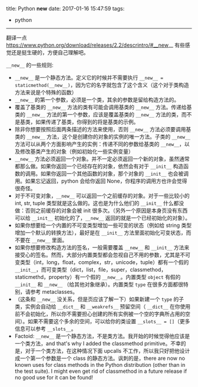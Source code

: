 title: Python __new__
date: 2017-01-16 15:47:59
tags:
  - python
---
翻译一点 https://www.python.org/download/releases/2.2/descrintro/#__new__ 有些感觉还是挺生硬的，方便自己理解吧。

`__new__` 的一些规则:
* `__new__` 是一个静态方法。定义它的时候并不需要执行 `__new__ = staticmethod(__new__)`，因为它的名字就包含了这个含义（这个对于类构造方法来说是个特殊的函数）
* `__new__` 的第一个参数，必须是一个类，其余的参数是留给构造方法的。
* 覆盖了基类的 `__new__` 方法的类有可能会调用基类的 `__new__` 方法。传递给基类的 `__new__` 方法的第一个参数，应该是覆盖基类的 `__new__` 方法的类，而不是基类，如果传递了基类，你得到的将是基类的示例。
* 除非你想要按照后面两条描述的方法来使用，否则 `__new__` 方法必须要调用基类的 `__new__` 方法，这个是创建你的对象的实例的唯一方法。子类的 `__new__` 方法可以从两个方面影响产生的实例：传递不同的参数给基类的 `__new__`，以及修改基类产生的对象（例如初始化一些实例变量）
* `__new__` 方法必须返回一个对象。并不一定必须返回一个新的对象，虽然通常都那么做。如果你返回一个已经存在的对象，依然会有对于 `__init__` 构造函数的调用。如果你返回一个其他函数的对象，那个对象的 `__init__` 也会被调用。如果忘记返回，python 会给你返回 None，你程序的调用方也许会觉得很奇怪。
* 对于不可变对象，`__new__` 可以返回一个之前缓存的对象。对于一些比较小的 int, str, tuple 类型就是这么做的。这也是为什么他们的 `__init__` 什么都没做：否则之前缓存的对象会被 init 很多次。（另外一个原因是本身页没有东西可以给 `__init__` 初始化的了，`__new__` 返回的就是一个已经初始化的对象）。
* 如果你想要给一个内置的不可变类型增加一些可变的状态（例如给 string 类型增加一个默认的转换方法），最好是在 `__init__` 方法里面初始化可变状态，而不要在 `__new__` 里面。
* 如果你想要修改构造方法的签名，一般需要覆盖 `__new__` 和 `__init__` 方法来接受心的签名。然而，大部分内置类型都会忽视自己不用的参数，尤其是不可变类型（int，long，float，complex，str，unicode，tuple）都有一个假的 `__init__`，而可变类型（dict，list，file，super，classmethod，staticmethd，property）有一个假的 `__new__`。内置类型 `object` 有假的 `__init__` 和 `__new__` （给其他对象继承）。内置类型 `type` 在很多方面都很特别，请参考 metaclasses。
* （这条和 `__new__` 没关系，但是页应该了解一下）如果新建一个 `type` 的子类，实例会自动给 `__dict__` 和 `__weakrefs__` 预留空间（ `__dict__` 在你使用前不会初始化，所以你不需要担心创建的所有实例被一个空的字典所占用的空间）。如果不需要这个多余的空间，可以给你的类设置 `__slots__ = []`（更多信息可以参考 `__slots__`。
* Factoid: `__new__` 是一个静态方法，不是类方法。我开始的时候觉得他应该是一个类方法，and that's why I added the classmethod primitive。不幸的是，对于一个类方法，在这种情况下面 upcalls 不工作，所以我只好把他设计成一个第一个参数是一个 class 的静态方法。讽刺的是，there are now no known uses for class methods in the Python distribution (other than in the test suite). I might even get rid of classmethod in a future release if no good use for it can be found!
